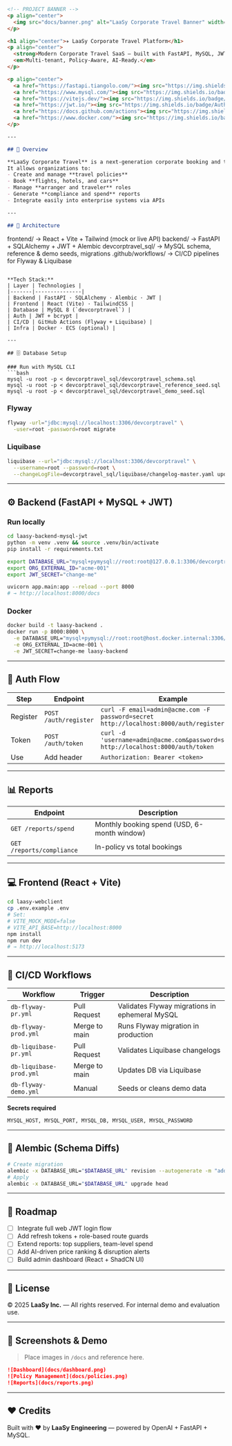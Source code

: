 
```markdown
<!-- PROJECT BANNER -->
<p align="center">
  <img src="docs/banner.png" alt="LaaSy Corporate Travel Banner" width="100%">
</p>

<h1 align="center">✈️ LaaSy Corporate Travel Platform</h1>
<p align="center">
  <strong>Modern Corporate Travel SaaS — built with FastAPI, MySQL, JWT Auth, and React.</strong><br>
  <em>Multi-tenant, Policy-Aware, AI-Ready.</em>
</p>

<p align="center">
  <a href="https://fastapi.tiangolo.com/"><img src="https://img.shields.io/badge/API-FastAPI-009688?logo=fastapi&logoColor=white" alt="FastAPI"></a>
  <a href="https://www.mysql.com/"><img src="https://img.shields.io/badge/DB-MySQL-00758F?logo=mysql&logoColor=white" alt="MySQL"></a>
  <a href="https://vitejs.dev/"><img src="https://img.shields.io/badge/Frontend-Vite-646CFF?logo=vite&logoColor=white" alt="Vite"></a>
  <a href="https://jwt.io/"><img src="https://img.shields.io/badge/Auth-JWT-orange?logo=jsonwebtokens&logoColor=white" alt="JWT"></a>
  <a href="https://docs.github.com/actions"><img src="https://img.shields.io/badge/CI-CD-GitHub%20Actions-2088FF?logo=githubactions&logoColor=white" alt="CI/CD"></a>
  <a href="https://www.docker.com/"><img src="https://img.shields.io/badge/Container-Docker-2496ED?logo=docker&logoColor=white" alt="Docker"></a>
</p>

---

## 🚀 Overview

**LaaSy Corporate Travel** is a next-generation corporate booking and travel policy management platform.  
It allows organizations to:
- Create and manage **travel policies**
- Book **flights, hotels, and cars**
- Manage **arranger and traveler** roles
- Generate **compliance and spend** reports
- Integrate easily into enterprise systems via APIs

---

## 🧩 Architecture

```

frontend/           → React + Vite + Tailwind (mock or live API)
backend/            → FastAPI + SQLAlchemy + JWT + Alembic
devcorptravel_sql/  → MySQL schema, reference & demo seeds, migrations
.github/workflows/  → CI/CD pipelines for Flyway & Liquibase

````

**Tech Stack:**
| Layer | Technologies |
|-------|---------------|
| Backend | FastAPI · SQLAlchemy · Alembic · JWT |
| Frontend | React (Vite) · TailwindCSS |
| Database | MySQL 8 (`devcorptravel`) |
| Auth | JWT + bcrypt |
| CI/CD | GitHub Actions (Flyway + Liquibase) |
| Infra | Docker · ECS (optional) |

---

## 🗄 Database Setup

### Run with MySQL CLI
```bash
mysql -u root -p < devcorptravel_sql/devcorptravel_schema.sql
mysql -u root -p < devcorptravel_sql/devcorptravel_reference_seed.sql
mysql -u root -p < devcorptravel_sql/devcorptravel_demo_seed.sql
````

### Flyway

```bash
flyway -url="jdbc:mysql://localhost:3306/devcorptravel" \
  -user=root -password=root migrate
```

### Liquibase

```bash
liquibase --url="jdbc:mysql://localhost:3306/devcorptravel" \
  --username=root --password=root \
  --changeLogFile=devcorptravel_sql/liquibase/changelog-master.yaml update
```

---

## ⚙️ Backend (FastAPI + MySQL + JWT)

### Run locally

```bash
cd laasy-backend-mysql-jwt
python -m venv .venv && source .venv/bin/activate
pip install -r requirements.txt

export DATABASE_URL="mysql+pymysql://root:root@127.0.0.1:3306/devcorptravel"
export ORG_EXTERNAL_ID="acme-001"
export JWT_SECRET="change-me"

uvicorn app.main:app --reload --port 8000
# → http://localhost:8000/docs
```

### Docker

```bash
docker build -t laasy-backend .
docker run -p 8000:8000 \
  -e DATABASE_URL="mysql+pymysql://root:root@host.docker.internal:3306/devcorptravel" \
  -e ORG_EXTERNAL_ID=acme-001 \
  -e JWT_SECRET=change-me laasy-backend
```

---

## 🔐 Auth Flow

| Step     | Endpoint              | Example                                                                               |
| -------- | --------------------- | ------------------------------------------------------------------------------------- |
| Register | `POST /auth/register` | `curl -F email=admin@acme.com -F password=secret http://localhost:8000/auth/register` |
| Token    | `POST /auth/token`    | `curl -d 'username=admin@acme.com&password=secret' http://localhost:8000/auth/token`  |
| Use      | Add header            | `Authorization: Bearer <token>`                                                       |

---

## 📊 Reports

| Endpoint                  | Description                                 |
| ------------------------- | ------------------------------------------- |
| `GET /reports/spend`      | Monthly booking spend (USD, 6-month window) |
| `GET /reports/compliance` | In-policy vs total bookings                 |

---

## 💻 Frontend (React + Vite)

```bash
cd laasy-webclient
cp .env.example .env
# Set:
# VITE_MOCK_MODE=false
# VITE_API_BASE=http://localhost:8000
npm install
npm run dev
# → http://localhost:5173
```

---

## 🔁 CI/CD Workflows

| Workflow                | Trigger       | Description                                    |
| ----------------------- | ------------- | ---------------------------------------------- |
| `db-flyway-pr.yml`      | Pull Request  | Validates Flyway migrations in ephemeral MySQL |
| `db-flyway-prod.yml`    | Merge to main | Runs Flyway migration in production            |
| `db-liquibase-pr.yml`   | Pull Request  | Validates Liquibase changelogs                 |
| `db-liquibase-prod.yml` | Merge to main | Updates DB via Liquibase                       |
| `db-flyway-demo.yml`    | Manual        | Seeds or cleans demo data                      |

**Secrets required**

```
MYSQL_HOST, MYSQL_PORT, MYSQL_DB, MYSQL_USER, MYSQL_PASSWORD
```

---

## 🧱 Alembic (Schema Diffs)

```bash
# Create migration
alembic -x DATABASE_URL="$DATABASE_URL" revision --autogenerate -m "add new table"
# Apply
alembic -x DATABASE_URL="$DATABASE_URL" upgrade head
```

---

## 🧠 Roadmap

* [ ] Integrate full web JWT login flow
* [ ] Add refresh tokens + role-based route guards
* [ ] Extend reports: top suppliers, team-level spend
* [ ] Add AI-driven price ranking & disruption alerts
* [ ] Build admin dashboard (React + ShadCN UI)

---

## 🧾 License

© 2025 **LaaSy Inc.** — All rights reserved.
For internal demo and evaluation use.

---

## 📸 Screenshots & Demo

> Place images in `/docs` and reference here.

```markdown
![Dashboard](docs/dashboard.png)
![Policy Management](docs/policies.png)
![Reports](docs/reports.png)
```

---

## ❤️ Credits

Built with ❤️ by **LaaSy Engineering** — powered by OpenAI + FastAPI + MySQL.

```
